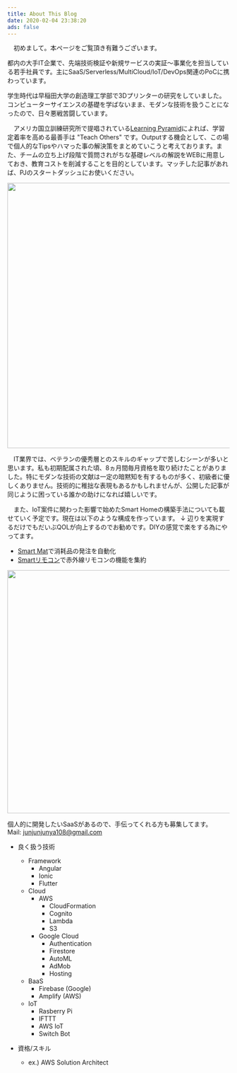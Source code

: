 ```yaml
---
title: About This Blog
date: 2020-02-04 23:38:20
ads: false
---
```


　初めまして。本ページをご覧頂き有難うございます。  

都内の大手IT企業で、先端技術検証や新規サービスの実証～事業化を担当している若手社員です。主にSaaS/Serverless/MultiCloud/IoT/DevOps関連のPoCに携わっています。  

学生時代は早稲田大学の創造理工学部で3Dプリンターの研究をしていました。コンピューターサイエンスの基礎を学ばないまま、モダンな技術を扱うことになったので、日々悪戦苦闘しています。
  
　アメリカ国立訓練研究所で提唱されている[Learning Pyramid](https://www.researchgate.net/figure/Learning-Pyramid-developed-by-National-Training-Laboratories-7_fig1_302480305)によれば、学習定着率を高める最善手は "Teach Others" です。Outputする機会として、この場で個人的なTipsやハマった事の解決策をまとめていこうと考えております。また、チームの立ち上げ段階で質問されがちな基礎レベルの解説をWEBに用意しておき、教育コストを削減することを目的としています。マッチした記事があれば、PJのスタートダッシュにお使いください。  
  
<div style="text-align:center;">
<img src="https://user-images.githubusercontent.com/41946222/73755094-dd3c0f00-47a8-11ea-9ec5-e1e537559054.png" height="600px" width="600px">
</div>
  
　IT業界では、ベテランの優秀層とのスキルのギャップで苦しむシーンが多いと思います。私も初期配属された頃、8ヵ月間毎月資格を取り続けたことがありました。特にモダンな技術の文献は一定の暗黙知を有するものが多く、初級者に優しくありません。技術的に稚拙な表現もあるかもしれませんが、公開した記事が同じように困っている誰かの助けになれば嬉しいです。  
  
　また、IoT案件に関わった影響で始めたSmart Homeの構築手法についても載せていく予定です。現在は以下のような構成を作っています。 ↓ 辺りを実現するだけでもだいぶQOLが向上するのでお勧めです。DIYの感覚で楽をする為にやってます。
- [Smart Mat](https://amzn.to/33mE08M)で消耗品の発注を自動化
- [Smartリモコン](https://amzn.to/2x2nLS8)で赤外線リモコンの機能を集約


<div style="text-align:center;">
<img src="https://user-images.githubusercontent.com/41946222/75523195-e2f6de80-5a4e-11ea-94fd-862c110cd075.PNG" height="550px" width="900px">
</div>


個人的に開発したいSaaSがあるので、手伝ってくれる方も募集してます。  
Mail: junjunjunya108@gmail.com  

- 良く扱う技術
    - Framework
        - Angular
        - Ionic
        - Flutter
    - Cloud
        - AWS
            - CloudFormation
            - Cognito
            - Lambda
            - S3
        - Google Cloud
            - Authentication
            - Firestore
            - AutoML
            - AdMob
            - Hosting
    - BaaS
        - Firebase (Google)
        - Amplify (AWS)
    - IoT
        - Rasberry Pi
        - IFTTT
        - AWS IoT
        - Switch Bot

- 資格/スキル
    - ex.) AWS Solution Architect